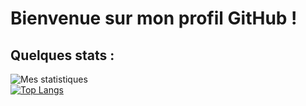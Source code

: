 # Bienvenue sur mon profil GitHub !
## Quelques stats :
![Mes statistiques](https://github-readme-stats.vercel.app/api?username=kevin-ledez&show_icons=true&theme=tokyonight&count_private=true)<br>
[![Top Langs](https://github-readme-stats.vercel.app/api/top-langs/?username=kevin-ledez&theme=tokyonight)](https://github.com/anuraghazra/github-readme-stats)

<!--
**kevin-ledez/kevin-ledez** is a ✨ _special_ ✨ repository because its `README.md` (this file) appears on your GitHub profile.

Here are some ideas to get you started:

- 🔭 I’m currently working on ...
- 🌱 I’m currently learning ...
- 👯 I’m looking to collaborate on ...
- 🤔 I’m looking for help with ...
- 💬 Ask me about ...
- 📫 How to reach me: ...
- 😄 Pronouns: ...
- ⚡ Fun fact: ...
-->
